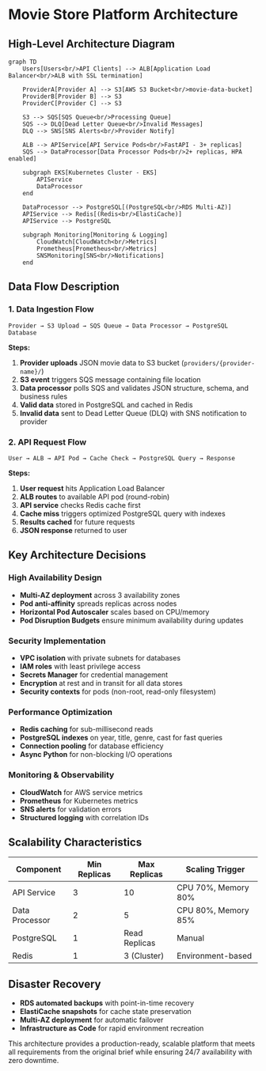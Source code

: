 # Movie Store Platform Architecture

## High-Level Architecture Diagram

```mermaid
graph TD
    Users[Users<br/>API Clients] --> ALB[Application Load Balancer<br/>ALB with SSL termination]
    
    ProviderA[Provider A] --> S3[AWS S3 Bucket<br/>movie-data-bucket]
    ProviderB[Provider B] --> S3
    ProviderC[Provider C] --> S3
    
    S3 --> SQS[SQS Queue<br/>Processing Queue]
    SQS --> DLQ[Dead Letter Queue<br/>Invalid Messages]
    DLQ --> SNS[SNS Alerts<br/>Provider Notify]
    
    ALB --> APIService[API Service Pods<br/>FastAPI - 3+ replicas]
    SQS --> DataProcessor[Data Processor Pods<br/>2+ replicas, HPA enabled]
    
    subgraph EKS[Kubernetes Cluster - EKS]
        APIService
        DataProcessor
    end
    
    DataProcessor --> PostgreSQL[(PostgreSQL<br/>RDS Multi-AZ)]
    APIService --> Redis[(Redis<br/>ElastiCache)]
    APIService --> PostgreSQL
    
    subgraph Monitoring[Monitoring & Logging]
        CloudWatch[CloudWatch<br/>Metrics]
        Prometheus[Prometheus<br/>Metrics]
        SNSMonitoring[SNS<br/>Notifications]
    end
```

## Data Flow Description

### 1. Data Ingestion Flow
```
Provider → S3 Upload → SQS Queue → Data Processor → PostgreSQL Database
```

**Steps:**
1. **Provider uploads** JSON movie data to S3 bucket (`providers/{provider-name}/`)
2. **S3 event** triggers SQS message containing file location
3. **Data processor** polls SQS and validates JSON structure, schema, and business rules
4. **Valid data** stored in PostgreSQL and cached in Redis
5. **Invalid data** sent to Dead Letter Queue (DLQ) with SNS notification to provider

### 2. API Request Flow
```
User → ALB → API Pod → Cache Check → PostgreSQL Query → Response
```

**Steps:**
1. **User request** hits Application Load Balancer
2. **ALB routes** to available API pod (round-robin)
3. **API service** checks Redis cache first
4. **Cache miss** triggers optimized PostgreSQL query with indexes
5. **Results cached** for future requests
6. **JSON response** returned to user

## Key Architecture Decisions

### **High Availability Design**
- **Multi-AZ deployment** across 3 availability zones
- **Pod anti-affinity** spreads replicas across nodes
- **Horizontal Pod Autoscaler** scales based on CPU/memory
- **Pod Disruption Budgets** ensure minimum availability during updates

### **Security Implementation**
- **VPC isolation** with private subnets for databases
- **IAM roles** with least privilege access
- **Secrets Manager** for credential management
- **Encryption** at rest and in transit for all data stores
- **Security contexts** for pods (non-root, read-only filesystem)

### **Performance Optimization**
- **Redis caching** for sub-millisecond reads
- **PostgreSQL indexes** on year, title, genre, cast for fast queries
- **Connection pooling** for database efficiency
- **Async Python** for non-blocking I/O operations

### **Monitoring & Observability**
- **CloudWatch** for AWS service metrics
- **Prometheus** for Kubernetes metrics
- **SNS alerts** for validation errors
- **Structured logging** with correlation IDs

## Scalability Characteristics

| Component | Min Replicas | Max Replicas | Scaling Trigger |
|-----------|-------------|-------------|-----------------|
| API Service | 3 | 10 | CPU 70%, Memory 80% |
| Data Processor | 2 | 5 | CPU 80%, Memory 85% |
| PostgreSQL | 1 | Read Replicas | Manual |
| Redis | 1 | 3 (Cluster) | Environment-based |

## Disaster Recovery

- **RDS automated backups** with point-in-time recovery
- **ElastiCache snapshots** for cache state preservation  
- **Multi-AZ deployment** for automatic failover
- **Infrastructure as Code** for rapid environment recreation

This architecture provides a production-ready, scalable platform that meets all requirements from the original brief while ensuring 24/7 availability with zero downtime.
